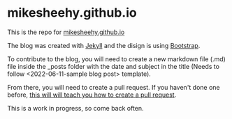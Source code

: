 # mikesheehy.github.io
<p>This is the repo for <a href="http://mikesheehy.github.io">mikesheehy.github.io</a></p>

The blog was created with <a href='https://jekyllrb.com' target='_blank'>Jekyll</a> and the disign is using <a href='https://getbootstrap.com' target='_blank'>Bootstrap</a>.

To contribute to the blog, you will need to create a new markdown file (.md) file inside the _posts folder with the date and subject in the title (Needs to follow <2022-06-11-sample blog post> template).

From there, you will need to create a pull request. If you haven't done one before, <a href='https://docs.github.com/en/pull-requests/collaborating-with-pull-requests/proposing-changes-to-your-work-with-pull-requests/creating-a-pull-request' target='_blank'> this will will teach you how to create a pull request</a>.

<p>This is a work in progress, so come back often.</p>
